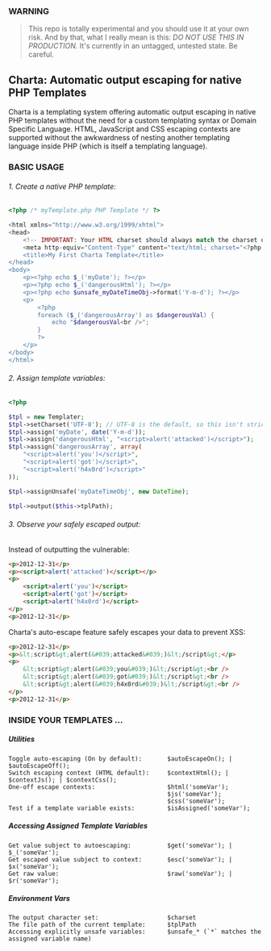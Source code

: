 ### WARNING

> This repo is totally experimental and you should use it at your own risk. And by that, what I
> really mean is this: *DO NOT USE THIS IN PRODUCTION.* It's currently in an untagged, untested
> state. Be careful.


## Charta: Automatic output escaping for native PHP Templates

Charta is a templating system offering automatic output escaping in native
PHP templates without the need for a custom templating syntax or Domain Specific
Language. HTML, JavaScript and CSS escaping contexts are supported without 
the awkwardness of nesting another templating language inside PHP (which is
itself a templating language).

### BASIC USAGE

###### 1. Create a native PHP template:

```php
<?php /* myTemplate.php PHP Template */ ?>

<html xmlns="http://www.w3.org/1999/xhtml">
<head>
    <!-- IMPORTANT: Your HTML charset should always match the charset used in your escaping! -->
    <meta http-equiv="Content-Type" content="text/html; charset="<?php echo $charset; ?>" />
    <title>My First Charta Template</title>
</head>
<body>
    <p><?php echo $_('myDate'); ?></p>
    <p><?php echo $_('dangerousHtml'); ?></p>
    <p><?php echo $unsafe_myDateTimeObj->format('Y-m-d'); ?></p>
    <p>
        <?php
        foreach ($_('dangerousArray') as $dangerousVal) {
            echo "$dangerousVal<br />";
        }
        ?>
    </p>
</body>
</html>
```

###### 2. Assign template variables:

```php
<?php

$tpl = new Templater;
$tpl->setCharset('UTF-8'); // UTF-8 is the default, so this isn't strictly necessary
$tpl->assign('myDate', date('Y-m-d'));
$tpl->assign('dangerousHtml', "<script>alert('attacked')</script>");
$tpl->assign('dangerousArray', array(
    "<script>alert('you')</script>",
    "<script>alert('got')</script>",
    "<script>alert('h4x0rd')</script>"
));

$tpl->assignUnsafe('myDateTimeObj', new DateTime);

$tpl->output($this->tplPath);
```

###### 3. Observe your safely escaped output:

Instead of outputting the vulnerable:

```HTML
<p>2012-12-31</p>
<p><script>alert('attacked')</script></p>
<p>
    <script>alert('you')</script>
    <script>alert('got')</script>
    <script>alert('h4x0rd')</script>
</p>
<p>2012-12-31</p>
```

Charta's auto-escape feature safely escapes your data to prevent XSS:

```HTML
<p>2012-12-31</p>
<p>&lt;script&gt;alert(&#039;attacked&#039;)&lt;/script&gt;</p>
<p>
    &lt;script&gt;alert(&#039;you&#039;)&lt;/script&gt;<br />
    &lt;script&gt;alert(&#039;got&#039;)&lt;/script&gt;<br />
    &lt;script&gt;alert(&#039;h4x0rd&#039;)&lt;/script&gt;<br />
</p>
<p>2012-12-31</p>
```


### INSIDE YOUR TEMPLATES ...

##### Utilities
```
Toggle auto-escaping (On by default):       $autoEscapeOn(); | $autoEscapeOff();
Switch escaping context (HTML default):     $contextHtml(); | $contextJs(); | $contextCss();
One-off escape contexts:                    $html('someVar');
                                            $js('someVar');
                                            $css('someVar');
Test if a template variable exists:         $isAssigned('someVar');
```

##### Accessing Assigned Template Variables
```
Get value subject to autoescaping:          $get('someVar'); | $_('someVar');
Get escaped value subject to context:       $esc('someVar'); | $x('someVar');
Get raw value:                              $raw('someVar'); | $r('someVar');
```

##### Environment Vars
```
The output character set:                   $charset
The file path of the current template:      $tplPath
Accessing explicitly unsafe variables:      $unsafe_* (`*` matches the assigned variable name)
```
